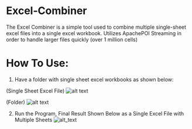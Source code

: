 # Excel-Combiner
The Excel Combiner is a simple tool used to combine multiple single-sheet excel files into a single excel workbook. Utilizes ApachePOI Streaming in order to handle larger files quickly (over 1 million cells)

# How To Use:
1. Have a folder with single sheet excel workbooks as shown below:

(Single Sheet Excel File)
![alt text](https://i.imgur.com/v2ztfeS.png)

(Folder)
![alt text](https://i.imgur.com/VBylq1g.png)

2. Run the Program, Final Result Shown Below as a Single Excel File with Multiple Sheets
![alt_text](https://i.imgur.com/v2ztfeS.png)
